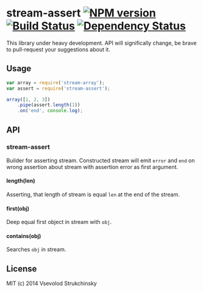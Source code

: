 # stream-assert [![NPM version][npm-image]][npm-url] [![Build Status][travis-image]][travis-url] [![Dependency Status][depstat-image]][depstat-url]

This library under heavy development. API will significally change, be brave to pull-request your suggestions about it.

## Usage

```js
var array = require('stream-array');
var assert = require('stream-assert');

array([1, 2, 3])
	.pipe(assert.length(1))
	.on('end', console.log);
```

## API

### stream-assert

Builder for asserting stream. Constructed stream will emit `error` and `end` on wrong assertion about stream with assertion error as first argument.

#### length(len)

Asserting, that length of stream is equal `len` at the end of the stream.

#### first(obj)

Deep equal first object in stream with `obj`.

#### contains(obj)

Searches `obj` in stream.

## License

MIT (c) 2014 Vsevolod Strukchinsky

[npm-url]: https://npmjs.org/package/stream-assert
[npm-image]: https://badge.fury.io/js/stream-assert.png

[travis-url]: http://travis-ci.org/floatdrop/stream-assert
[travis-image]: https://travis-ci.org/floatdrop/stream-assert.png?branch=master

[depstat-url]: https://david-dm.org/floatdrop/stream-assert
[depstat-image]: https://david-dm.org/floatdrop/stream-assert.png?theme=shields.io
